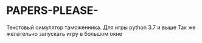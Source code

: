 # PAPERS-PLEASE-

Текстовый симулятор таможенника.
Для игры python 3.7 и выше
Так же желательно запускать игру в большом окне
